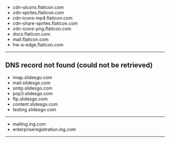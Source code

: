 - cdn-uicons.flaticon.com
- cdn-sprites.flaticon.com
- cdn-icons-mp4.flaticon.com
- cdn-share-sprites.flaticon.com
- cdn-icons-png.flaticon.com
- docs.flaticon.com
- mail.flaticon.com
- hw-a-edge.flaticon.com
---
## DNS record not found (could not be retrieved)
- imap.slidesgo.com
- mail.slidesgo.com
- smtp.slidesgo.com
- pop3.slidesgo.com
- ftp.slidesgo.com
- content.slidesgo.com
- testing.slidesgo.com
---
- mailing.ing.com
- enterpriseregistration.ing.com
---
